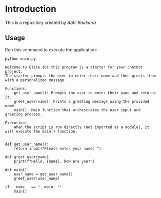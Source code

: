 # Introduction


This is a repository created by *Abhi Kaakarla*


## Usage


Run this command to execute the application:


`python main.py`

    Welcome to Elite 101 this program is a starter for your chatbot project.
    The starter prompts the user to enter their name and then greets them with a personalized message.

    Functions:
        get_user_name(): Prompts the user to enter their name and returns it.
        greet_user(name): Prints a greeting message using the provided name.
        main(): Main function that orchestrates the user input and greeting process.

    Execution:
        When the script is run directly (not imported as a module), it will execute the main() function.


    def get_user_name():
        return input("Please enter your name: ")

    def greet_user(name):
        print(f"Hello, {name}, how are you?")

    def main():
        user_name = get_user_name()
        greet_user(user_name)

    if __name__ == "__main__":
        main()
```
